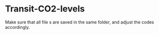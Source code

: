 # Transit-CO2-levels

Make sure that all file s are saved in the same folder, and adjust the codes accordingly.
